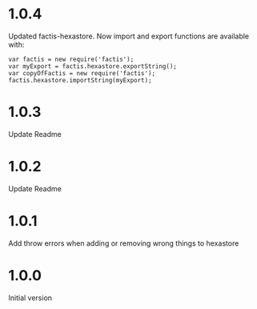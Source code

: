 # 1.0.4

Updated factis-hexastore. Now import and export functions are available with:

    var factis = new require('factis');
    var myExport = factis.hexastore.exportString();
    var copyOfFactis = new require('factis');
    factis.hexastore.importString(myExport);

# 1.0.3

Update Readme

# 1.0.2

Update Readme

# 1.0.1

Add throw errors when adding or removing wrong things to hexastore

# 1.0.0

Initial version

